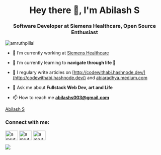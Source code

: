 <h1 align="center">Hey there 👋, I'm Abilash S</h1>
<h3 align="center">Software Developer at Siemens Healthcare, Open Source Enthusiast</h3>

<p align="left"> <img src="https://komarev.com/ghpvc/?username=amruthPillai" alt="amruthpillai" /> </p>

- 🔭 I’m currently working at [Siemens Healthcare](https://www.siemens-healthineers.com/en-in/)

- 🌱 I’m currently learning to **navigate through life 🚢**

- 📝 I regulary write articles on [http://codewithabi.hashnode.dev/](http://codewithabi.hashnode.dev/) and [abiaradhya.medium.com](abiaradhya.medium.com)

- 💬 Ask me about **Fullstack Web Dev, art and Life**

- 📫 How to reach me **abilashs003@gmail.com**
<script src="https://platform.linkedin.com/badges/js/profile.js" async defer type="text/javascript"></script>


<div class="badge-base LI-profile-badge" data-locale="en_US" data-size="medium" data-theme="dark" data-type="VERTICAL" data-vanity="abilashs003" data-version="v1"><a class="badge-base__link LI-simple-link" href="https://in.linkedin.com/in/abilashs003?trk=profile-badge">Abilash S</a></div>
<p align="left">
<h3 align="left">Connect with me:</h3>
<a href="https://dev.to/abilashs003" target="blank"><img align="center" src="https://cdn.jsdelivr.net/npm/simple-icons@3.0.1/icons/dev-dot-to.svg" alt="amruthpillai" height="30" width="40" /></a>
<a href="https://www.linkedin.com/in/abilash-s-aa305997/" target="blank"><img align="center" src="https://cdn.jsdelivr.net/npm/simple-icons@3.0.1/icons/linkedin.svg" alt="amruthpillai" height="30" width="40" /></a>
<a href="https://www.instagram.com/abi_aradhya/" target="blank"><img align="center" src="https://cdn.jsdelivr.net/npm/simple-icons@3.0.1/icons/instagram.svg" alt="amruthpillai" height="30" width="40" /></a>

![](https://hit.yhype.me/github/profile?user_id=28189829)
